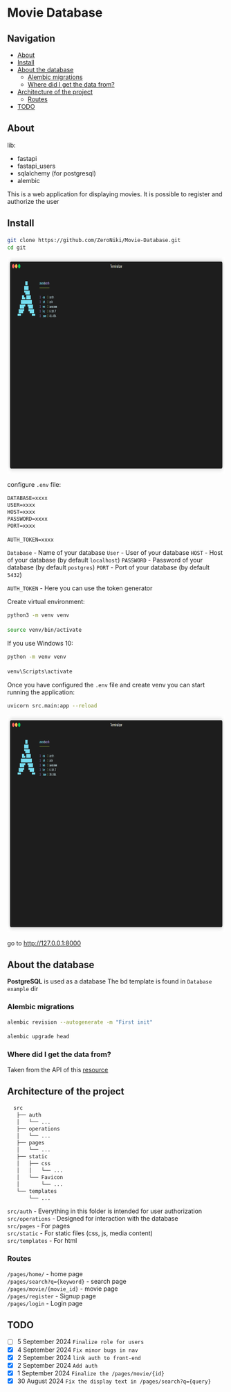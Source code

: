 # Movie Database

## Navigation

- [About](#About)
- [Install](#Install)
- [About the database](#About-the-database)
  - [Alembic migrations](#Alembic-migrations)
  - [Where did I get the data from?](#Where-did-I-get-the-data-from?)
- [Architecture of the project](#Architecture-of-the-project)
  - [Routes](#Routes)
- [TODO](#TODO)

## About

lib:

- fastapi
- fastapi_users
- sqlalchemy (for postgresql)
- alembic

This is a web application for displaying movies. It is possible to register and authorize the user

## Install

```bash
git clone https://github.com/ZeroNiki/Movie-Database.git
cd git
```

<img src="https://github.com/ZeroNiki/Movie-Database/blob/main/media/render_git.gif" alt="Alt text" width="800" height="500">

configure `.env` file:

```
DATABASE=xxxx
USER=xxxx
HOST=xxxx
PASSWORD=xxxx
PORT=xxxx

AUTH_TOKEN=xxxx
```

`Database` - Name of your database
`User` - User of your database
`HOST` - Host of your database (by default `localhost`)
`PASSWORD` - Password of your database (by default `postgres`)
`PORT` - Port of your database (by default `5432`)

`AUTH_TOKEN` - Here you can use the token generator

Create virtual environment:

```bash
python3 -m venv venv

source venv/bin/activate
```

If you use Windows 10:

```bash
python -m venv venv

venv\Scripts\activate
```

Once you have configured the `.env` file and create venv you can start running the application:

```bash
uvicorn src.main:app --reload
```

<img src="https://github.com/ZeroNiki/Movie-Database/blob/main/media/render_uvicorn.gif" alt="Alt text" width="800" height="500">

go to http://127.0.0.1:8000

## About the database

**PostgreSQL** is used as a database
The bd template is found in `Database example` dir

### Alembic migrations

```bash
alembic revision --autogenerate -m "First init"

alembic upgrade head
```

### Where did I get the data from?

Taken from the API of this [resource](https://developer.themoviedb.org/docs/getting-started)

## Architecture of the project

```
  src
   ├── auth
   │   └── ...
   ├── operations
   │   └── ...
   ├── pages
   │   └── ...
   ├── static
   │   ├── css
   │   │   └── ...
   │   └── Favicon
   │       └── ...
   └── templates
       └── ...
```

`src/auth` - Everything in this folder is intended for user authorization<br>
`src/operations` - Designed for interaction with the database<br>
`src/pages` - For pages<br>
`src/static` - For static files (css, js, media content)<br>
`src/templates` - For html<br>

### Routes

`/pages/home/` - home page<br>
`/pages/search?q={keyword}` - search page<br>
`/pages/movie/{movie_id}` - movie page<br>
`/pages/register` - Signup page<br>
`/pages/login` - Login page<br>

## TODO

- [ ] 5 September 2024 `Finalize role for users`
- [x] 4 September 2024 `Fix minor bugs in nav`
- [x] 2 September 2024 `link auth to front-end`
- [x] 2 September 2024 `Add auth`
- [x] 1 September 2024 `Finalize the /pages/movie/{id}`
- [x] 30 August 2024 `Fix the display text in /pages/search?q={query}`
